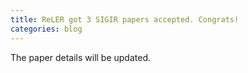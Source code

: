 ```yaml
---
title: ReLER got 3 SIGIR papers accepted. Congrats!
categories: blog
---
```



The paper details will be updated.
